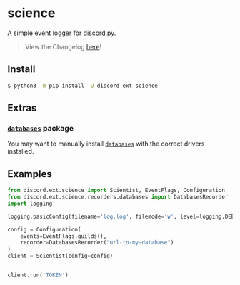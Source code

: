 # science

A simple event logger for [discord.py](https://github.com/Rapptz/discord.py).

> View the Changelog [here](https://github.com/NCPlayz/discord-ext-science/blob/master/CHANGELOG.md)!

## Install

```sh
$ python3 -m pip install -U discord-ext-science
```

## Extras

### [`databases`](https://github.com/encode/databases) package

You may want to manually install [`databases`](https://github.com/encode/databases) with the correct drivers installed.

## Examples

```py
from discord.ext.science import Scientist, EventFlags, Configuration
from discord.ext.science.recorders.databases import DatabasesRecorder
import logging

logging.basicConfig(filename='log.log', filemode='w', level=logging.DEBUG)

config = Configuration(
    events=EventFlags.guilds(),
    recorder=DatabasesRecorder("url-to-my-database")
)
client = Scientist(config=config)


client.run('TOKEN')
```
